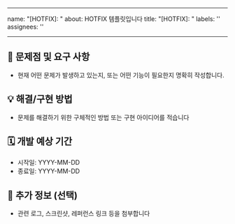 
---
name: "[HOTFIX]: "
about: HOTFIX 템플릿입니다
title: "[HOTFIX]: "
labels: ''
assignees: ''

---

## 🐞 문제점 및 요구 사항
- 현재 어떤 문제가 발생하고 있는지, 또는 어떤 기능이 필요한지 명확히 작성합니다.

## 💡 해결/구현 방법
- 문제를 해결하기 위한 구체적인 방법 또는 구현 아이디어를 적습니다

## 🗓️ 개발 예상 기간
- 시작일: YYYY-MM-DD
- 종료일: YYYY-MM-DD

## 📎 추가 정보 (선택)
- 관련 로그, 스크린샷, 레퍼런스 링크 등을 첨부합니다


